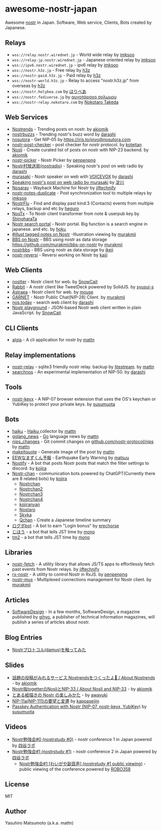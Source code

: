 # awesome-nostr-japan

Awesome [nostr](https://nostr.com/) in Japan. Software, Web service, Clients, Bots created by Japanese.

## Relays

* `wss://relay.nostr.wirednet.jp` - World wide relay by [imksoo](https://github.com/imksoo)
* `wss://relay-jp.nostr.wirednet.jp` - Japanese oriented relay by [imksoo](https://github.com/imksoo)
* `wss://ipv6.nostr.wirednet.jp` - ipv6 relay by [imksoo](https://github.com/imksoo)
* `wss://nostr.h3z.jp` - Free relay by [h3z](https://h3z.jp/)
* `wss://nostr-paid.h3z.jp` - Paid relay by [h3z](https://h3z.jp/)
* `wss://nostr-world.h3z.jp` - Relay to access "nostr.h3z.jp" from overseas by [h3z](https://h3z.jp/)
* `wss://nostr.holybea.com` by [ほりべあ](https://holybea.com)
* `wss://nostr.fediverse.jp` by [αυγοτάραχο σολωμου](https://nostx.shino3.net/npub1xmqfm9s0yxyadzjh0cp7gsf7fxy0xfgaq23cp9p7fnee6cehrlxq6c6tkw)
* `wss://nostr-relay.nokotaro.com` by [Nokotaro Takeda](https://nostx.shino3.net/npub12ftld459xqw7s7fqnxstzu7r74l5yagxztwcwmaqj4d24jgpj2csee3mx0)
 
## Web Services

* [Nostrends](https://nostrends.vercel.app) - Trending posts on nostr. by [akiomik](https://github.com/akiomik)
* [nostrbuzzs](https://nostrbuzzs.deno.dev) - Trending nostr's buzz word by [darashi](https://github.com/darashi)
* [nosutora](https://nosutora.com) - Get NIP-05 by https://iris.to/piyo@nosutora.com
* [nostr-post-checker](https://koteitan.github.io/nostr-post-checker/) - post checker for nostr protocol. by [koteitan](https://github.com/koteitan)
* [Nosli](https://nosli.vercel.app) - Create curated list of posts on nostr with NIP-23 backend. by [akiomik](https://github.com/akiomik)
* [nostr-picker](https://penpenpng.github.io/nostr-picker/) - Nostr Picker by [penpenpng](https://github.com/penpenpng)
* [Nostr村放送局(nostradio)](https://nostradio.deno.dev/) - Speaking nostr's post on web radio by [darashi](https://github.com/darashi)
* [murasaki](https://github.com/darashi/murasaki) - Nostr speaker on web with [VOICEVOX](https://voicevox.hiroshiba.jp/) by [darashi](https://github.com/darashi)
* [Speaking nostr's post on web radio by murasaki](http://ik1-219-79732.vs.sakura.ne.jp:5000/nostr_listen.html) by [淀川](https://nostx.shino3.net/npub15w7wp9wdp6p53vy5eysph5xryu82ltmc7am9zl6pqyexmt6ukllst6ddy2)
* [Nosaray](https://github.com/jiftechnify/nosaray) - Wayback Machine for Nostr by [jiftechnify](https://github.com/jiftechnify)
* [nostr-notes-duplicate](https://nostrlogs-relay-jp.nostr.wirednet.jp/nostr-notes-duplicate.html) - Post synchronization tool to multiple relays  by [imksoo](https://github.com/imksoo)
* [NostrFlu](https://heguro.github.io/nostr-following-list-util/) - Find and display past kind:3 (Contacts) events from multiple relays, backup and etc by [heguro](https://github.com/heguro)
* [NosTx](https://github.com/ShinoharaTa/Nostx) - To Nostr client transformer from note & userpub key by [ShinoharaTa](https://github.com/ShinoharaTa/Nostx)
* [Nostr search portal](https://nostr.hoku.in/) - Nostr portal. Big function is  a search engine in japanese. and etc. by [hoku](https://iris.to/hoku@nostr.hoku.in)
* [#illust tagged notes on Nostr](https://nostr-illust.vercel.app/) -Illustration viewing by [murakmii](https://github.com/murakmii)
* [BBS on Nostr](https://bbs-on-nostr.vercel.app/) - BBS using nostr as data storage https://github.com/murakmii/bbs-on-nostr by [murakmii](https://github.com/murakmii)
* [nostrbbs](https://test.ikeji.ma/nostrbbs) - BBS using nostr as data storage by [ikeji](https://github.com/ikeji)
* [nostr-reversi](https://github.com/studiokaiji/nostr-reversi) - Reversi working on Nostr by [kaiji](https://github.com/studiokaiji)
 
## Web Clients

* [nostter](http://nostter.vercel.app) - Nostr client for web. by [SnowCait](https://github.com/SnowCait)
* [Rabbit](https://syusui-s.github.io/rabbit/) - A nostr client like TweetDeck powered by SolidJS. by [syusui-s](https://github.com/syusui-s)
* [Astraea](https://astraea.mousedev.page) - Nostr client for web. by [mouse](https://iris.to/mouse_484@mousedev.page)
* [GARNET](https://garnet.nostrian.net) - Nostr Public Chat(NIP-28) Client. by [murakmii](https://github.com/murakmii)
* [nos.today](https://nos.today/) - search web client by [darashi](https://github.com/darashi)
* [Nostr playground](https://snowcait.github.io/nostr-playground/) - JSON-based Nostr web client written in plain JavaScript. by [SnowCait](https://github.com/SnowCait)
 
## CLI Clients

* [algia](https://github.com/mattn/algia) - A cli application for nostr by [mattn](https://github.com/mattn)
 
## Relay implementations

* [nostr-relay](https://github.com/mattn/nostr-relay) - sqlite3 friendly nostr relay. backup by [litestream](https://litestream.io/). by [mattn](https://github.com/mattn)
* [searchnos](https://github.com/darashi/searchnos) - An experimental implementation of NIP-50. by [darashi](https://github.com/darashi)
 
## Tools

* [nostr-keyx](https://github.com/susumuota/nostr-keyx) - A NIP-07 browser extension that uses the OS's keychain or YubiKey to protect your private keys.  by [susumuota](https://github.com/susumuota)
 
## Bots

* [haiku](https://iris.to/haiku) - [Haiku ](https://en.wikipedia.org/wiki/Haiku) collector by [mattn](https://github.com/mattn)
* [golang_news](https://iris.to/golang_news@mattn.github.io) - [Go](https://go.dev) language news by [mattn](https://github.com/mattn)
* [nips_changes](https://iris.to/nips_changes@mattn.github.io) - Git commit changes on [github.com/nostr-protocol/nips](https://github.com/nostr-protocol/nips/) by [mattn](https://github.com/mattn)
* [makeitquote](https://iris.to/makeitquote) - Generate image of the post by [mattn](https://github.com/mattn)
* [EEWなまずくん予報](https://iris.to/namazu@matsuu.org) - Earthquake Early Warning by [matsuu](https://iris.to/matsuu@matsuu.org)
* [Nostify](https://github.com/kojira/nostify) - A bot that posts Nostr posts that match the filter settings to discord. by [kojira](https://github.com/kojira)
* [Nostr-chan](https://github.com/kojira/nostr-chan) - communication bots powered by ChatGPT(Currently there are 8 related bots) by [kojira](https://github.com/kojira)
    - [Nostrchan](https://nostx.shino3.net/npub1f2v6jwct47c2wx5849zzyv5hmpkzulmj3tj44s0r5h7ljxfyay3s5fp3te)
    -	[Nostrchan2](https://nostx.shino3.net/npub1ev3s5h5ngxscp8qd094wfd367xj38de4cjdc4gyj0r7ng99wmqeqj66k2s)
    - [Nostrchan3](https://nostx.shino3.net/npub1qpvchcscwvtxnn4aj4r0ya2lfujmvua76k7rn3mrcap47vjkp5nsu7rcm3)
    - [Nostrchan4](https://nostx.shino3.net/npub1ytrn8t6yeehhkgarfkd7hxdnpy665zfxkhd6gnjdm6wzmkjqjnlsgnz5r2)
    - [kojiranyan](https://nostx.shino3.net/npub1nnumvzrexs63usytjuwn6ntcy3gr4jqm3ek5tcqsuf2yqk2dkjrsrdxqrl)
    - [Nostaro](https://nostx.shino3.net/npub1nwzquyssngld942vwh58yfrwwmvk530um443w8w8y0h2cu3ju2dsl4hqsg)
    - [Skyka](https://nostx.shino3.net/npub1ae7eax3n5erecwys65kwjcp0lqlsxfj9789f842gwvuy79kq9dzqf7h6mm)
    - [Qchan](https://nostx.shino3.net/npub13exd4j32ldnktu7p34w4csw2nc2s9cypd6tw3h60cau7qvgrp49qpvqjhl) - Create a Japanese timeline summary
* [ログボbot](https://iris.to/cnpgirl@erechorse.github.io) - A bot to earn "Login bonus" by [erechorse](https://nostx.shino3.net/npub17syr9cntr5f03gnhz7mqdxtt4mmgh39khpky5dw2sflkl09l2y0qra94wl)
* [じほう](https://nostx.shino3.net/npub1slszekg4rjlknw3qy69z5s3h45hnnlrrrjt9tr3ffjsqtpj8wsfqfgh8l7) - a bot that tells JST time by [mono](https://nostx.shino3.net/npub1sjcvg64knxkrt6ev52rywzu9uzqakgy8ehhk8yezxmpewsthst6sw3jqcw)
* [tm2](https://nostx.shino3.net/npub16n4x0pvu38xw9ghjt3qlpm7grk5zn8cgdc6wlaravcvq0hxgaxpq7f06cx) - a bot that tells JST time by [mono](https://nostx.shino3.net/npub1sjcvg64knxkrt6ev52rywzu9uzqakgy8ehhk8yezxmpewsthst6sw3jqcw)
 
## Libraries

* [nostr-fetch](https://github.com/jiftechnify/nostr-fetch) - A utility library that allows JS/TS apps to effortlessly fetch past events from Nostr relays. by [jiftechnify](https://github.com/jiftechnify)
* [rx-nostr](https://github.com/penpenpng/rx-nostr) - A utility to control Nostr in RxJS. by [penpenpng](https://github.com/penpenpng)
* [nostr-mux](https://github.com/murakmii/nostr-mux) - Multiplexed connections management for Nostr client. by [murakmii](https://github.com/murakmii)
 
## Articles

* [SoftwareDesign](https://gihyo.jp/magazine/SD) - In a few months, SoftwareDesign, a magazine published by [gihyo](https://gihyho.jp), a publisher of technical information magazines, will publish a series of articles about nostr.
 
## Blog Entries

* [Nostrプロトコル(damus)を触ってみた](https://qiita.com/gpsnmeajp/items/77eee9535fb1a092e286)
 
## Slides

* [話題の投稿がみれるサービス Nostrendsをつくったよ🤙 / About Nostrends](https://speakerdeck.com/akiomik/about-nostrends) - by [akiomik](https://github.com/akiomik)
* [Nostr版togetterのNosliとNIP-33 / About Nosli and NIP-33](https://speakerdeck.com/akiomik/about-nosli-and-nip-33) - by [akiomik](https://github.com/akiomik)
* [とある絵描きの Nostr の楽しみかた](https://speakerdeck.com/awayukinet/toaruhui-miao-kino-nostr-nole-simikata) - by [awayuki](https://iris.to/awayuki)
* [NIP-11a(NIP-111)の要望と変遷](https://speakerdeck.com/kappaseijin/nostr-study-meeting-1-by-kappaseijin) by [kappaseijin](https://iris.to/kappa.seijin.jp)
* [Passkey Authentication with Nostr (NIP-07, nostr-keyx, YubiKey)](https://speakerdeck.com/s_ota/nostr-keyx-20230310) by [susumuota](https://github.com/susumuota)
 
## Videos

* [Nostr勉強会#0 (nostrstudy #0)](https://www.youtube.com/live/IbMhpGNhUuE?feature=share) - nostr conference 1 in Japan powered by [四谷ラボ](https://428lab.net/)
* [Nostr勉強会#1 (nostrstudy #1)](https://www.youtube.com/live/J6wgG4epGK0?feature=share) - nostr conference 2 in Japan powered by [四谷ラボ](https://428lab.net/)
  * [Nostr勉強会#1 [わいがや副音声] (nostrstudy #1 public viewing)](https://youtube.com/live/jHuMltEjp2w) - public viewing of the conference powered by [ROBO358](https://www.robo358.com/)

## License

MIT

## Author

Yasuhiro Matsumoto (a.k.a. mattn)
